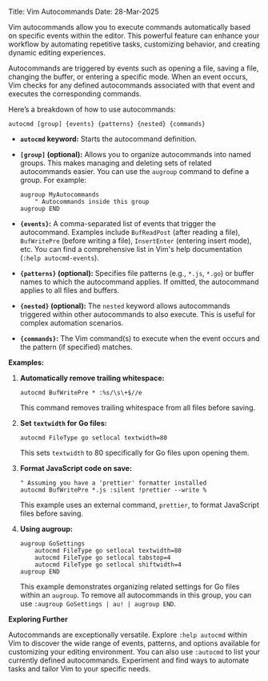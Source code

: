 Title: Vim Autocommands
Date: 28-Mar-2025

Vim autocommands allow you to execute commands automatically based on specific events within the editor. This powerful feature can enhance your workflow by automating repetitive tasks, customizing behavior, and creating dynamic editing experiences.

Autocommands are triggered by events such as opening a file, saving a file, changing the buffer, or entering a specific mode.  When an event occurs, Vim checks for any defined autocommands associated with that event and executes the corresponding commands.

Here’s a breakdown of how to use autocommands:

```vim
autocmd [group] {events} {patterns} {nested} {commands}
```

*   **`autocmd` keyword:**  Starts the autocommand definition.
*   **`[group]` (optional):** Allows you to organize autocommands into named groups. This makes managing and deleting sets of related autocommands easier.  You can use the `augroup` command to define a group. For example:

    ```vim
    augroup MyAutocommands
        " Autocommands inside this group
    augroup END
    ```
*   **`{events}`:** A comma-separated list of events that trigger the autocommand. Examples include `BufReadPost` (after reading a file), `BufWritePre` (before writing a file), `InsertEnter` (entering insert mode), etc. You can find a comprehensive list in Vim's help documentation (`:help autocmd-events`).
*   **`{patterns}` (optional):**  Specifies file patterns (e.g., `*.js`, `*.go`) or buffer names to which the autocommand applies.  If omitted, the autocommand applies to all files and buffers.
*   **`{nested}` (optional):**  The `nested` keyword allows autocommands triggered within other autocommands to also execute. This is useful for complex automation scenarios.
*   **`{commands}`:** The Vim command(s) to execute when the event occurs and the pattern (if specified) matches.

**Examples:**

1.  **Automatically remove trailing whitespace:**

    ```vim
    autocmd BufWritePre * :%s/\s\+$//e
    ```
    This command removes trailing whitespace from all files before saving.

2.  **Set `textwidth` for Go files:**

    ```vim
    autocmd FileType go setlocal textwidth=80
    ```
    This sets `textwidth` to 80 specifically for Go files upon opening them.

3.  **Format JavaScript code on save:**

    ```vim
    " Assuming you have a 'prettier' formatter installed
    autocmd BufWritePre *.js :silent !prettier --write %
    ```

    This example uses an external command, `prettier`, to format JavaScript files before saving.


4. **Using augroup:**

    ```vim
    augroup GoSettings
        autocmd FileType go setlocal textwidth=80
        autocmd FileType go setlocal tabstop=4
        autocmd FileType go setlocal shiftwidth=4
    augroup END
    ```

    This example demonstrates organizing related settings for Go files within an `augroup`.  To remove all autocommands in this group, you can use `:augroup GoSettings | au! | augroup END`.

**Exploring Further**

Autocommands are exceptionally versatile. Explore `:help autocmd` within Vim to discover the wide range of events, patterns, and options available for customizing your editing environment.  You can also use `:autocmd` to list your currently defined autocommands.  Experiment and find ways to automate tasks and tailor Vim to your specific needs.
